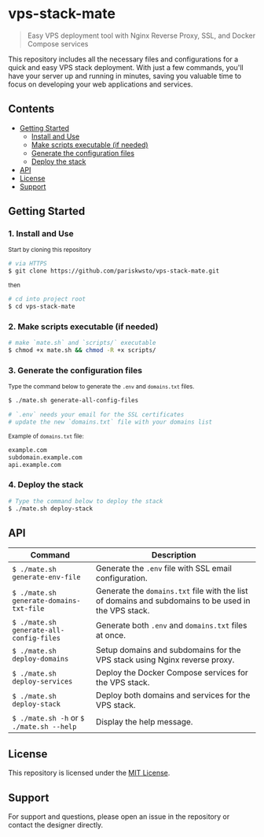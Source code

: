 # vps-stack-mate

> Easy VPS deployment tool with Nginx Reverse Proxy, SSL, and Docker Compose services

This repository includes all the necessary files and configurations for a quick and easy VPS stack deployment. With just a few commands, you'll have your server up and running in minutes, saving you valuable time to focus on developing your web applications and services.

## Contents

- [Getting Started](#getting-started)
  - [Install and Use](#getting-started)
  - [Make scripts executable (if needed)](#make-scripts-executable-if-needed)
  - [Generate the configuration files](#generate-the-configuration-files)
  - [Deploy the stack](#deploy-the-stack)
- [API](#api)
- [License](#license)
- [Support](#support)

## Getting Started

### 1. Install and Use

<small>Start by cloning this repository</small>

```sh
# via HTTPS
$ git clone https://github.com/pariskwsto/vps-stack-mate.git
```

<small>then</small>

```sh
# cd into project root
$ cd vps-stack-mate
```

### 2. Make scripts executable (if needed)

```sh
# make `mate.sh` and `scripts/` executable
$ chmod +x mate.sh && chmod -R +x scripts/
```

### 3. Generate the configuration files

<small>Type the command below to generate the `.env` and `domains.txt` files.</small>

```sh
$ ./mate.sh generate-all-config-files

# `.env` needs your email for the SSL certificates
# update the new `domains.txt` file with your domains list
```

<small>Example of `domains.txt` file:</small>

```domains.txt
example.com
subdomain.example.com
api.example.com
```

### 4. Deploy the stack

```sh
# Type the command below to deploy the stack
$ ./mate.sh deploy-stack
```

## API

| Command                                  | Description                                                                                          |
| ---------------------------------------- | ---------------------------------------------------------------------------------------------------- |
| `$ ./mate.sh generate-env-file`          | Generate the `.env` file with SSL email configuration.                                               |
| `$ ./mate.sh generate-domains-txt-file`  | Generate the `domains.txt` file with the list of domains and subdomains to be used in the VPS stack. |
| `$ ./mate.sh generate-all-config-files`  | Generate both `.env` and `domains.txt` files at once.                                                |
| `$ ./mate.sh deploy-domains`             | Setup domains and subdomains for the VPS stack using Nginx reverse proxy.                            |
| `$ ./mate.sh deploy-services`            | Deploy the Docker Compose services for the VPS stack.                                                |
| `$ ./mate.sh deploy-stack`               | Deploy both domains and services for the VPS stack.                                                  |
| `$ ./mate.sh -h` or `$ ./mate.sh --help` | Display the help message.                                                                            |

## License

This repository is licensed under the [MIT License](https://opensource.org/licenses/MIT).

## Support

For support and questions, please open an issue in the repository or contact the designer directly.
